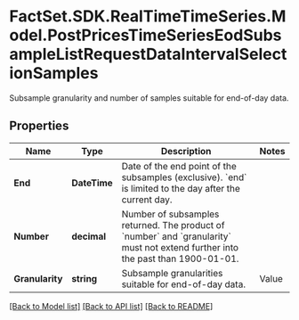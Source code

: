 # FactSet.SDK.RealTimeTimeSeries.Model.PostPricesTimeSeriesEodSubsampleListRequestDataIntervalSelectionSamples
Subsample granularity and number of samples suitable for end-of-day data.

## Properties

Name | Type | Description | Notes
------------ | ------------- | ------------- | -------------
**End** | **DateTime** | Date of the end point of the subsamples (exclusive). &#x60;end&#x60; is limited to the day after the current day. | 
**Number** | **decimal** | Number of subsamples returned. The product of &#x60;number&#x60; and &#x60;granularity&#x60; must not extend further into the past than 1900-01-01. | 
**Granularity** | **string** | Subsample granularities suitable for end-of-day data. | Value | Description | | - -- | - -- | | 1d | Each subsample interval encompasses 1 day. | | 1w | Each subsample interval encompasses 1 week. | | 1m | Each subsample interval encompasses 1 month. | | 3m | Each subsample interval encompasses 3 month. | | 6m | Each subsample interval encompasses 6 month. | | 1y | Each subsample interval encompasses 1 year. |   | [optional] [default to GranularityEnum._1w]

[[Back to Model list]](../README.md#documentation-for-models) [[Back to API list]](../README.md#documentation-for-api-endpoints) [[Back to README]](../README.md)

